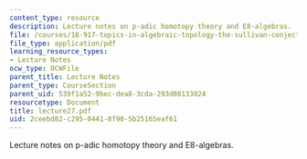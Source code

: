 ```yaml
---
content_type: resource
description: Lecture notes on p-adic homotopy theory and E8-algebras.
file: /courses/18-917-topics-in-algebraic-topology-the-sullivan-conjecture-fall-2007/2ceebd82c29504418f905b25165eaf61_lecture27.pdf
file_type: application/pdf
learning_resource_types:
- Lecture Notes
ocw_type: OCWFile
parent_title: Lecture Notes
parent_type: CourseSection
parent_uid: 539f1a52-9bec-dea8-3cda-293d08133024
resourcetype: Document
title: lecture27.pdf
uid: 2ceebd82-c295-0441-8f90-5b25165eaf61
---
```

Lecture notes on p-adic homotopy theory and E8-algebras.

